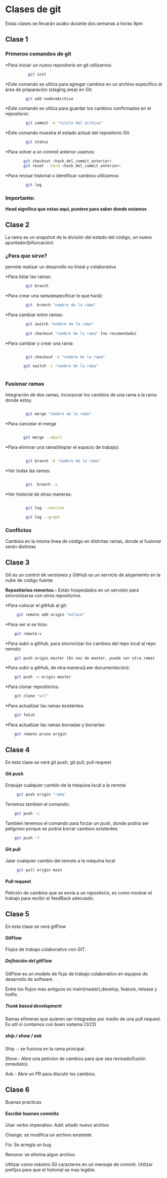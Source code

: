 # Clases de git
Estas clases se llevarán acabo durante dos semanas a horas 9pm

## Clase 1
### Primeros comandos de git
*Para iniciar un nuevo repositorio en git utilizamos:

```bash
          git init
```
*Este comando se utiliza para agregar cambios en un archivo específico al área de preparación (staging area) en Git:

```bash
         git add nombreArchivo
```

 *Este comando se utiliza para guardar los cambios confirmados en el repositorio:
```bash
         git commit -m "titulo del archivo"
```

*Este comando muestra el estado actual del repositorio Git:
```bash
         git status
```

*Para volver a un commit anterior usamos:
```bash
        git checkout <hash_del_commit_anterior>
        git reset --hard <hash_del_commit_anterior>
```           

*Para revisar historial o identificar cambios utilizamos:
```bash
         git log
```
### Importante:

**Head significa que estas aqui, puntero para saber donde estamos**

## Clase 2
La rama es un snapshot de la división del estado del código, un nuevo apuntador(bifurcación)

### ¿Para que sirve?
permite realizar un desarrollo no lineal y colaborativo

*Para listar las ramas:
```bash
         git branch
```
*Para crear una rama(especificar lo que hará):
```bash
         git  branch "nombre de la rama"
```
*Para cambiar entre ramas:
```bash
         git switch "nombre de la rama"
         
         git checkout "nombre de la rama" (no recomendado)
```

*Para cambiar y crear una rama:
```bash

         git checkout -b "nombre de la rama"

        git switch -c "nombre de la rama"
      
```
### Fusionar ramas

Integración de dos ramas, incorporar los cambios de una rama a la rama donde estoy.

```bash

         git merge "nombre de la rama"
 ```
 *Para cancelar el merge
 ```bash

         git merge --abort
 ```
*Para eliminar una rama(limpiar el espacio de trabajo):
```bash

         git branch -d "nombre de la rama"
 ```
*Ver todas las ramas:
```bash

         git  branch -a
 ```

*Ver historial de otras maneras:
```bash

         git log --oneline

         git log --graph
 ```
 
### Conflictos

Cambios en la misma linea de código en distintas ramas, donde al fusionar serán distintas

## Clase 3
Git es un control de versiones y GitHub es un servicio de alojamiento en la nube de código fuente.

**Repositorios remortos.-** Están hospedados en un servidor para sincronizarse con otros repositorios.

*Para colocar el gitHub al git:

```bash
     git remote add origin "enlace"
 ```
*Para ver si se hizo:
 ```bash
     git remote-v
 ```
*Para subir a gitHub, para sincronizar los cambios del repo local al repo remoto:
 ```bash
     git push origin master (En vez de master, puede ser otra rama)
 ```
 *Para subir a gitHub, de otra manera(Leer documentación):
 ```bash
     git push -u origin master 
 ```
  *Para clonar repositorios:
 ```bash
     git clone "url" 
 ```
  *Para actualizar las ramas existentes:
 ```bash
     git fetch
 ```
  *Para actualizar las ramas borradas y borrarlas:
 ```bash
     git remote prune origin
 ```

 ## Clase 4
En esta clase se verá git push, git pull, pull request
#### Git push
Empujar cualquier cambio de la máquina local a la remota
```bash
     git push origin "rama"
 ```
 Tenemos tambien el comando:
 ```bash
     git push -u
 ```
 Tambien tenemos el comando para forzar un push, donde podria ser peligroso porque se podria borrar cambios existentes:
 ```bash
     git push -f
 ```
 #### Git pull
Jalar cualquier cambio del remoto a la máquina local
```bash
     git pull origin main
 ```
#### Pull request
Petición de cambios que se envía a un repositorio, es como mostrar el trabajo para recibir el feedBack adecuado.

## Clase 5
En esta clase se verá gitFlow
#### GitFlow
Flujos de trabajo colaborativo con GIT.
##### Definición del gitFlow

GitFlow es un modelo de flujo de trabajo colaborativo en equipos de desarrollo de software. 

Entre los flujos mas antiguos es main(master),develop, feature, release y hotfix.

##### Trunk based development
Ramas efimeras que quieren ser integradas por medio de una pull request.
Es util si contamos con buen sistema CI/CD

##### ship / show / ask

Ship .- se fusiona en la rama principal .

Show.- Abre una peticion de cambios para que sea revisado(fusión inmediato).

Ask.- Abre un PR para discutir los cambios.


## Clase 6
Buenas practicas


#### Escribir buenos commits

Usar verbo imperativo:
Add: añadir nuevo archivo

Change: se modifica un archivo existente

Fix: Se arregla un bug

Remove: se elimina algun archivo

Utilizar como máximo 50 caracteres en un mensaje de commit. Utilizar prefijos para  que el historial se mas legible.